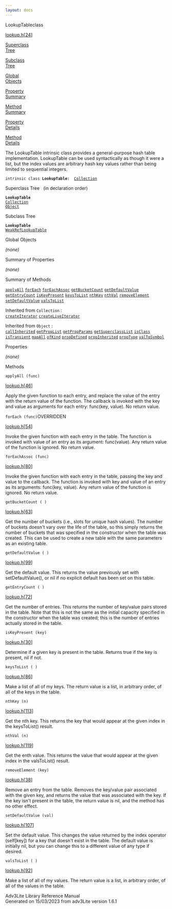 ```yaml
---
layout: docs
---
```

<span class="title">LookupTable</span><span class="type">class</span>

[lookup.h](../file/lookup.h.html)\[[24](../source/lookup.h.html#24)\]

[Superclass  
Tree](#_SuperClassTree_)

[Subclass  
Tree](#_SubClassTree_)

[Global  
Objects](#_ObjectSummary_)

[Property  
Summary](#_PropSummary_)

[Method  
Summary](#_MethodSummary_)

[Property  
Details](#_Properties_)

[Method  
Details](#_Methods_)



The LookupTable intrinsic class provides a general-purpose hash table
implementation. LookupTable can be used syntactically as though it were
a list, but the index values are arbitrary hash key values rather than
being limited to sequential integers.

`intrinsic class `**`LookupTable`**` :   `[`Collection`](../object/Collection.html)



<span id="_SuperClassTree_"></span>



<span class="hdln">Superclass Tree</span>   (in declaration order)



**`LookupTable`**  
[`Collection`](../object/Collection.html)  
[`Object`](../object/Object.html)  
<span id="_SubClassTree_"></span>



<span class="hdln">Subclass Tree</span>  



**`LookupTable`**  
[`WeakRefLookupTable`](../object/WeakRefLookupTable.html)  
<span id="_ObjectSummary_"></span>



<span class="hdln">Global Objects</span>  



*(none)* <span id="_PropSummary_"></span>



<span class="hdln">Summary of Properties</span>  









*(none)* <span id="_MethodSummary_"></span>



<span class="hdln">Summary of Methods</span>  



[`applyAll`](#applyAll) [`forEach`](#forEach) [`forEachAssoc`](#forEachAssoc) [`getBucketCount`](#getBucketCount) [`getDefaultValue`](#getDefaultValue) [`getEntryCount`](#getEntryCount) [`isKeyPresent`](#isKeyPresent) [`keysToList`](#keysToList) [`nthKey`](#nthKey) [`nthVal`](#nthVal) [`removeElement`](#removeElement) [`setDefaultValue`](#setDefaultValue) [`valsToList`](#valsToList)

Inherited from `Collection` :  
[`createIterator`](../object/Collection.html#createIterator) [`createLiveIterator`](../object/Collection.html#createLiveIterator)

Inherited from `Object` :  
[`callInherited`](../object/Object.html#callInherited) [`getPropList`](../object/Object.html#getPropList) [`getPropParams`](../object/Object.html#getPropParams) [`getSuperclassList`](../object/Object.html#getSuperclassList) [`isClass`](../object/Object.html#isClass) [`isTransient`](../object/Object.html#isTransient) [`mapAll`](../object/Object.html#mapAll) [`ofKind`](../object/Object.html#ofKind) [`propDefined`](../object/Object.html#propDefined) [`propInherited`](../object/Object.html#propInherited) [`propType`](../object/Object.html#propType) [`valToSymbol`](../object/Object.html#valToSymbol)

<span id="_Properties_"></span>



<span class="hdln">Properties</span>  



*(none)* <span id="_Methods_"></span>



<span class="hdln">Methods</span>  



<span id="applyAll"></span>

`applyAll (func)`

[lookup.h](../file/lookup.h.html)\[[46](../source/lookup.h.html#46)\]



Apply the given function to each entry, and replace the value of the
entry with the return value of the function. The callback is invoked
with the key and value as arguments for each entry: func(key, value). No
return value.



<span id="forEach"></span>

`forEach (func)`<span class="rem">OVERRIDDEN</span>

[lookup.h](../file/lookup.h.html)\[[54](../source/lookup.h.html#54)\]



Invoke the given function with each entry in the table. The function is
invoked with value of an entry as its argument: func(value). Any return
value of the function is ignored. No return value.



<span id="forEachAssoc"></span>

`forEachAssoc (func)`

[lookup.h](../file/lookup.h.html)\[[80](../source/lookup.h.html#80)\]



Invoke the given function with each entry in the table, passing the key
and value to the callback. The function is invoked with key and value of
an entry as its arguments: func(key, value). Any return value of the
function is ignored. No return value.



<span id="getBucketCount"></span>

`getBucketCount ( )`

[lookup.h](../file/lookup.h.html)\[[63](../source/lookup.h.html#63)\]



Get the number of buckets (i.e., slots for unique hash values). The
number of buckets doesn't vary over the life of the table, so this
simply returns the number of buckets that was specified in the
constructor when the table was created. This can be used to create a new
table with the same parameters as an existing table.



<span id="getDefaultValue"></span>

`getDefaultValue ( )`

[lookup.h](../file/lookup.h.html)\[[99](../source/lookup.h.html#99)\]



Get the default value. This returns the value previously set with
setDefaultValue(), or nil if no explicit default has been set on this
table.



<span id="getEntryCount"></span>

`getEntryCount ( )`

[lookup.h](../file/lookup.h.html)\[[72](../source/lookup.h.html#72)\]



Get the number of entries. This returns the number of key/value pairs
stored in the table. Note that this is not the same as the initial
capacity specified in the constructor when the table was created; this
is the number of entries actually stored in the table.



<span id="isKeyPresent"></span>

`isKeyPresent (key)`

[lookup.h](../file/lookup.h.html)\[[30](../source/lookup.h.html#30)\]



Determine if a given key is present in the table. Returns true if the
key is present, nil if not.



<span id="keysToList"></span>

`keysToList ( )`

[lookup.h](../file/lookup.h.html)\[[86](../source/lookup.h.html#86)\]



Make a list of all of my keys. The return value is a list, in arbitrary
order, of all of the keys in the table.



<span id="nthKey"></span>

`nthKey (n)`

[lookup.h](../file/lookup.h.html)\[[113](../source/lookup.h.html#113)\]



Get the nth key. This returns the key that would appear at the given
index in the keysToList() result.



<span id="nthVal"></span>

`nthVal (n)`

[lookup.h](../file/lookup.h.html)\[[119](../source/lookup.h.html#119)\]



Get the enth value. This returns the value that would appear at the
given index in the valsToList() result.



<span id="removeElement"></span>

`removeElement (key)`

[lookup.h](../file/lookup.h.html)\[[38](../source/lookup.h.html#38)\]



Remove an entry from the table. Removes the key/value pair associated
with the given key, and returns the value that was associated with the
key. If the key isn't present in the table, the return value is nil, and
the method has no other effect.



<span id="setDefaultValue"></span>

`setDefaultValue (val)`

[lookup.h](../file/lookup.h.html)\[[107](../source/lookup.h.html#107)\]



Set the default value. This changes the value returned by the index
operator (self\[key\]) for a key that doesn't exist in the table. The
default value is initially nil, but you can change this to a different
value of any type if desired.



<span id="valsToList"></span>

`valsToList ( )`

[lookup.h](../file/lookup.h.html)\[[92](../source/lookup.h.html#92)\]



Make a list of all of my values. The return value is a list, in
arbitrary order, of all of the values in the table.





Adv3Lite Library Reference Manual  
Generated on 15/03/2023 from adv3Lite version 1.6.1


